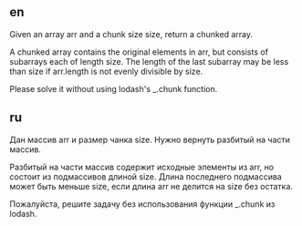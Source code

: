 ## en

Given an array arr and a chunk size size, return a chunked array.

A chunked array contains the original elements in arr, but consists of subarrays each of length size. The length of the last subarray may be less than size if arr.length is not evenly divisible by size.

Please solve it without using lodash's _.chunk function.

## ru

Дан массив arr и размер чанка size. Нужно вернуть разбитый на части массив.

Разбитый на части массив содержит исходные элементы из arr, но состоит из подмассивов длиной size. Длина последнего подмассива может быть меньше size, если длина arr не делится на size без остатка.

Пожалуйста, решите задачу без использования функции _.chunk из lodash.